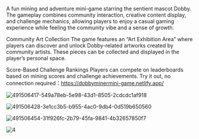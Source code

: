 A fun mining and adventure mini-game starring the sentient mascot Dobby. The gameplay combines community interaction, creative content display, and challenge mechanics, allowing players to enjoy a casual gaming experience while feeling the community vibe and a sense of growth.

Community Art Collection The game features an “Art Exhibition Area” where players can discover and unlock Dobby-related artworks created by community artists. These pieces can be collected and displayed in the player’s personal space.

Score-Based Challenge Rankings Players can compete on leaderboards based on mining scores and challenge achievements. Try it out, no connection required：https://dobbyminermini-game.netlify.app/

![491506417-549a78eb-5e98-43d1-8505-2cdcdc1af918](https://github.com/user-attachments/assets/62808be9-36db-42fd-bd96-9c3658a36c85)

![491506428-3e1cc3b5-b955-4ac0-9db4-0d519b650560](https://github.com/user-attachments/assets/0875e98c-1fdd-44be-a117-0754d7e8133a)

![491506454-31f926fc-2b79-45fa-9841-4b32657850f7](https://github.com/user-attachments/assets/c5fad593-f076-4cf4-b456-c6691d845c8e)

![4](https://github.com/user-attachments/assets/89fd7f29-3e5a-49c0-ab80-a2bc4908a43d)
